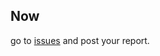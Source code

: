 ## Now

go to [issues](https://github.com/speakworldlanguages/report-issues-about-the-app/issues) and post your report.
